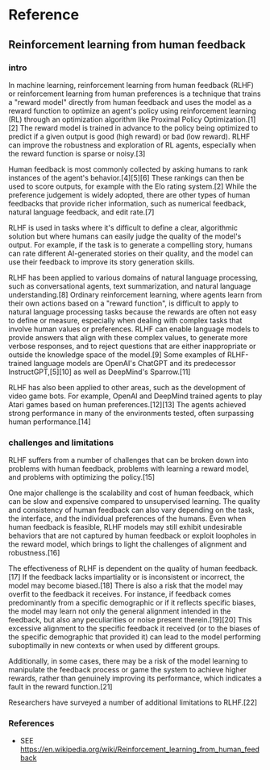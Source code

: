# Reference
## Reinforcement learning from human feedback
### intro
In machine learning, reinforcement learning from human feedback (RLHF) or reinforcement learning from human preferences is a technique that trains a "reward model" directly from human feedback and uses the model as a reward function to optimize an agent's policy using reinforcement learning (RL) through an optimization algorithm like Proximal Policy Optimization.[1][2] The reward model is trained in advance to the policy being optimized to predict if a given output is good (high reward) or bad (low reward). RLHF can improve the robustness and exploration of RL agents, especially when the reward function is sparse or noisy.[3]

Human feedback is most commonly collected by asking humans to rank instances of the agent's behavior.[4][5][6] These rankings can then be used to score outputs, for example with the Elo rating system.[2] While the preference judgement is widely adopted, there are other types of human feedbacks that provide richer information, such as numerical feedback, natural language feedback, and edit rate.[7]

RLHF is used in tasks where it's difficult to define a clear, algorithmic solution but where humans can easily judge the quality of the model's output. For example, if the task is to generate a compelling story, humans can rate different AI-generated stories on their quality, and the model can use their feedback to improve its story generation skills.

RLHF has been applied to various domains of natural language processing, such as conversational agents, text summarization, and natural language understanding.[8] Ordinary reinforcement learning, where agents learn from their own actions based on a "reward function", is difficult to apply to natural language processing tasks because the rewards are often not easy to define or measure, especially when dealing with complex tasks that involve human values or preferences. RLHF can enable language models to provide answers that align with these complex values, to generate more verbose responses, and to reject questions that are either inappropriate or outside the knowledge space of the model.[9] Some examples of RLHF-trained language models are OpenAI's ChatGPT and its predecessor InstructGPT,[5][10] as well as DeepMind's Sparrow.[11]

RLHF has also been applied to other areas, such as the development of video game bots. For example, OpenAI and DeepMind trained agents to play Atari games based on human preferences.[12][13] The agents achieved strong performance in many of the environments tested, often surpassing human performance.[14]

### challenges and limitations
RLHF suffers from a number of challenges that can be broken down into problems with human feedback, problems with learning a reward model, and problems with optimizing the policy.[15]

One major challenge is the scalability and cost of human feedback, which can be slow and expensive compared to unsupervised learning. The quality and consistency of human feedback can also vary depending on the task, the interface, and the individual preferences of the humans. Even when human feedback is feasible, RLHF models may still exhibit undesirable behaviors that are not captured by human feedback or exploit loopholes in the reward model, which brings to light the challenges of alignment and robustness.[16]

The effectiveness of RLHF is dependent on the quality of human feedback.[17] If the feedback lacks impartiality or is inconsistent or incorrect, the model may become biased.[18] There is also a risk that the model may overfit to the feedback it receives. For instance, if feedback comes predominantly from a specific demographic or if it reflects specific biases, the model may learn not only the general alignment intended in the feedback, but also any peculiarities or noise present therein.[19][20] This excessive alignment to the specific feedback it received (or to the biases of the specific demographic that provided it) can lead to the model performing suboptimally in new contexts or when used by different groups.

Additionally, in some cases, there may be a risk of the model learning to manipulate the feedback process or game the system to achieve higher rewards, rather than genuinely improving its performance, which indicates a fault in the reward function.[21]

Researchers have surveyed a number of additional limitations to RLHF.[22]

### References
* SEE https://en.wikipedia.org/wiki/Reinforcement_learning_from_human_feedback